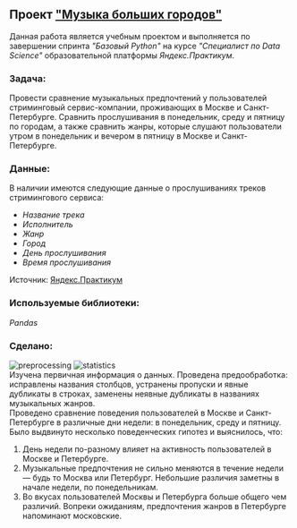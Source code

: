 ## Проект ["Музыка больших городов"](https://github.com/maresin/yandex_practicum/blob/main/Cities%20Music/yandex_music_notebook.ipynb)
Данная работа является учебным проектом и выполняется по завершении спринта _"Базовый Python"_ на курсе _"Специалист по Data Science"_ образовательной платформы _Яндекс.Практикум_.  
### Задача:
Провести сравнение музыкальных предпочтений у пользователей стриминговый сервис-компании, проживающих в Москве и Санкт-Петербурге. Сравнить прослушивания в понедельник, среду и пятницу по городам, а также сравнить жанры, которые слушают пользователи утром в понедельник и вечером в пятницу в Москве и Санкт-Петербурге.  
### Данные:
В наличии имеются следующие данные о прослушиваниях треков стримингового сервиса:  
- _Название трека_
- _Исполнитель_
- _Жанр_
- _Город_
- _День прослушивания_
- _Время прослушивания_

Источник: [Яндекс.Практикум](https://practicum.yandex.ru/data-scientist/)
### Используемые библиотеки:
*Pandas*
### Сделано:
![preprocessing](https://img.shields.io/badge/-preprocessing-D0F4F6?style=flat) ![statistics](https://img.shields.io/badge/-statistics-C4EBB7?style=flat)  
Изучена первичная информация о данных. Проведена предообработка: исправлены названия столбцов, устранены пропуски и явные дубликаты в строках, заменены неявные дубликаты в названиях музыкальных жанров.  
Проведено сравнение поведения пользователей в Москве и Санкт-Петербурге в различные дни недели: в понедельник, среду и пятницу.  Было выдвинуто несколько поведенческих гипотез и выяснилось, что:  
1. День недели по-разному влияет на активность пользователей в Москве и Петербурге.
2. Музыкальные предпочтения не сильно меняются в течение недели — будь то Москва или Петербург. Небольшие различия заметны в начале недели, по понедельникам.
3. Во вкусах пользователей Москвы и Петербурга больше общего чем различий. Вопреки ожиданиям, предпочтения жанров в Петербурге напоминают московские.
